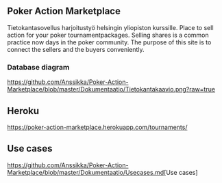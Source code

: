 ## Poker Action Marketplace

Tietokantasovellus harjoitustyö helsingin yliopiston kurssille.
Place to sell action for your poker tournamentpackages. Selling shares is a common practice now days in the poker community. The 
purpose of this site is to connect the sellers and the buyers conveniently.

### Database diagram

<https://github.com/Anssikka/Poker-Action-Marketplace/blob/master/Dokumentaatio/Tietokantakaavio.png?raw=true>

## Heroku

<https://poker-action-marketplace.herokuapp.com/tournaments/>


## Use cases

<https://github.com/Anssikka/Poker-Action-Marketplace/blob/master/Dokumentaatio/Usecases.md>[Use cases]

